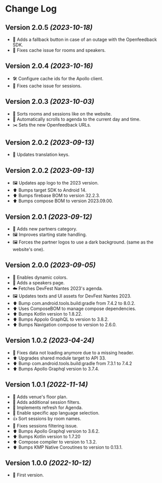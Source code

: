 Change Log
==========

Version 2.0.5 *(2023-10-18)*
----------------------------

* 📣 Adds a fallback button in case of an outage with the Openfeedback SDK.
* 🐛 Fixes cache issue for rooms and speakers.

Version 2.0.4 *(2023-10-16)*
----------------------------

* 🛠️ Configure cache ids for the Apollo client.
* 🐛 Fixes cache issue for sessions.

Version 2.0.3 *(2023-10-03)*
----------------------------

* 📣 Sorts rooms and sessions like on the website.
* 📣 Automatically scrolls to agenda to the current day and time.
* ✂️ Sets the new Openfeedback URLs.

Version 2.0.2 *(2023-09-13)*
----------------------------

* 💬 Updates translation keys.

Version 2.0.2 *(2023-09-13)*
----------------------------

* 🖼 Updates app logo to the 2023 version.️
* ⬆️ Bumps target SDK to Android 14.
* ⬆️ Bumps firebase BOM to version 32.2.3.
* ⬆️ Bumps compose BOM to version 2023.09.00.

Version 2.0.1 *(2023-09-12)*
----------------------------

* 📣 Adds new partners category.
* 🖼️ Improves starting state handling.
* 🖼️ Forces the partner logos to use a dark background. (same as the website's one).

Version 2.0.0 *(2023-09-05)*
----------------------------

* 📣 Enables dynamic colors.
* 📣 Adds a speakers page.
* ☁️ Fetches DevFest Nantes 2023's agenda.
* 🖼️ Updates texts and UI assets for DevFest Nantes 2023.
* ⬆️ Bump com.android.tools.build:gradle from 7.4.2 to 8.0.2.
* ⬆️ Uses ComposeBOM to manage compose dependencies.
* ⬆️ Bumps Kotlin version to 1.8.22.
* ⬆️ Bumps Appolo GraphQL to version to 3.8.2.
* ⬆️ Bumps Navigation compose to version to 2.6.0.

Version 1.0.2 *(2023-04-24)*
----------------------------

* 🐛 Fixes data not loading anymore due to a missing header.
* ⬆️ Upgrades shared module target to API 33.
* ⬆️ Bump com.android.tools.build:gradle from 7.3.1 to 7.4.2
* ⬆️ Bumps Apollo Graphql version to 3.7.4.

Version 1.0.1 *(2022-11-14)*
----------------------------

* 📣 Adds venue's floor plan.
* 📣 Adds additional session filters.
* 📣 Implements refresh for Agenda.
* 📣 Enable specific app language selection.
* 👍 Sort sessions by room names.
* 🐛 Fixes sessions filtering issue.
* ⬆️ Bumps Apollo Graphql version to 3.6.2.
* ⬆️ Bumps Kotlin version to 1.7.20
* ⬆️ Compose compiler to version to 1.3.2.
* ⬆️ Bumps KMP Native Coroutines to version to 0.13.1.

Version 1.0.0 *(2022-10-12)*
----------------------------

* 🎉 First version.